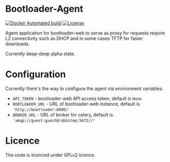 # Bootloader-Agent

[![Docker Automated build](https://img.shields.io/docker/automated/teran/bootloader-agent.svg)](https://hub.docker.com/r/teran/bootloader-agent/)
[![License](https://img.shields.io/github/license/teran/bootloader-agent.svg)]()

Agent application for bootloader-web to serve as proxy for requests require L2
connectivity such as DHCP and in some cases TFTP for faster downloads.

Currently deep-deep alpha state.

Configuration
=============

Currently there's the way to configure the agent via environment variables:

 * `API_TOKEN` - bootloader-web API access token, default is `None`
 * `BOOTLOADER_URL` - URL of bootloader-web instance, default is `'http://bootloader:8000/'`
 * `BROKER_URL` - URL of broker for celery, default is `'amqp://guest:guest@rabbitmq:5672//'`

Licence
=======

The code is licenced under GPLv2 licence.
